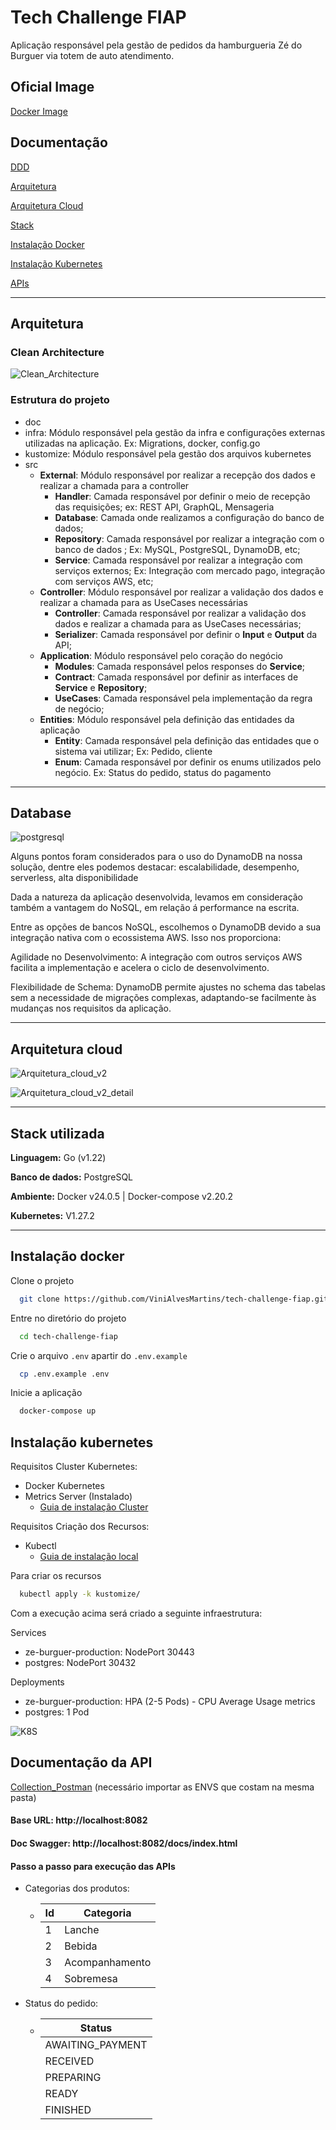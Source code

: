 # Tech Challenge FIAP

Aplicação responsável pela gestão de pedidos da hamburgueria Zé do Burguer via totem de auto atendimento.

## Oficial Image

[Docker Image](https://hub.docker.com/repository/docker/marcosilva/ze_burguer/general)

## Documentação

[DDD](https://miro.com/app/board/uXjVMjkFsPU=/?share_link_id=958233804889)

[Arquitetura](#arquitetura)

[Arquitetura Cloud](#arquitetura-cloud)

[Stack](#stack-utilizada)

[Instalação Docker](#instalação-docker)

[Instalação Kubernetes](#instalação-kubernetes)

[APIs](#documentação-da-api)

---

## Arquitetura

### Clean Architecture

![Clean_Architecture](./doc/arquitetura/clean_arch.svg)

### Estrutura do projeto

- doc
- infra: Módulo responsável pela gestão da infra e configurações externas utilizadas na aplicação. Ex: Migrations, docker, config.go
- kustomize: Módulo responsável pela gestão dos arquivos kubernetes
- src
	- **External**: Módulo responsável por realizar a recepção dos dados e realizar a chamada para a controller
		- **Handler**: Camada responsável por definir o meio de recepção das requisições; ex: REST API, GraphQL, Mensageria
        - **Database**: Camada onde realizamos a configuração do banco de dados;
		- **Repository**: Camada responsável por realizar a integração com o banco de dados ; Ex: MySQL, PostgreSQL, DynamoDB, etc;
		- **Service**: Camada responsável por realizar a integração com serviços externos; Ex: Integração com mercado pago, integração com serviços AWS, etc;
    - **Controller**: Módulo responsável por realizar a validação dos dados e realizar a chamada para as UseCases necessárias
		- **Controller**: Camada responsável por realizar a validação dos dados e realizar a chamada para as UseCases necessárias;
		- **Serializer**: Camada responsável por definir o **Input** e **Output** da API;
    - **Application**: Módulo responsável pelo coração do negócio
        - **Modules**: Camada responsável pelos responses do **Service**; 
        - **Contract**: Camada responsável por definir as interfaces de **Service** e **Repository**;
        - **UseCases**: Camada responsável pela implementação da regra de negócio;
	- **Entities**: Módulo responsável pela definição das entidades da aplicação
        - **Entity**: Camada responsável pela definição das entidades que o sistema vai utilizar; Ex: Pedido, cliente
        - **Enum**: Camada responsável por definir os enums utilizados pelo negócio. Ex: Status do pedido, status do pagamento

--- 

## Database

![postgresql](./doc/arquitetura/database.png)

Alguns pontos foram considerados para o uso do DynamoDB na nossa solução, dentre eles podemos destacar: escalabilidade, desempenho, serverless, alta disponibilidade

Dada a natureza da aplicação desenvolvida, levamos em consideração também a vantagem do NoSQL, em relação á performance na escrita.

Entre as opções de bancos NoSQL, escolhemos o DynamoDB devido a sua integração nativa com o ecossistema AWS. Isso nos proporciona:

Agilidade no Desenvolvimento: A integração com outros serviços AWS facilita a implementação e acelera o ciclo de desenvolvimento.

Flexibilidade de Schema: DynamoDB permite ajustes no schema das tabelas sem a necessidade de migrações complexas, adaptando-se facilmente às mudanças nos requisitos da aplicação.

---

## Arquitetura cloud

![Arquitetura_cloud_v2](./doc/arquitetura/cloud_arch_v2.png)

![Arquitetura_cloud_v2_detail](./doc/arquitetura/cloud_arch_v2_detail.png)

---

## Stack utilizada

**Linguagem:** Go (v1.22)

**Banco de dados:** PostgreSQL

**Ambiente:** Docker v24.0.5 | Docker-compose v2.20.2

**Kubernetes:** V1.27.2

---

## Instalação docker

Clone o projeto

```bash
  git clone https://github.com/ViniAlvesMartins/tech-challenge-fiap.git
```

Entre no diretório do projeto

```bash
  cd tech-challenge-fiap
```

Crie o arquivo `.env` apartir do `.env.example`

```bash
  cp .env.example .env
```

Inicie a aplicação

```bash
  docker-compose up
```
## Instalação kubernetes

Requisitos Cluster Kubernetes:

- Docker Kubernetes
- Metrics Server (Instalado)
	- [Guia de instalação Cluster](https://github.com/kubernetes-sigs/metrics-server?tab=readme-ov-file#installation)

Requisitos Criação dos Recursos:

- Kubectl 
	- [Guia de instalação local](https://kubernetes.io/docs/tasks/tools/)

Para criar os recursos 

```bash
  kubectl apply -k kustomize/
```

Com a execução acima será criado a seguinte infraestrutura:

Services
 - ze-burguer-production: NodePort 30443
 - postgres: NodePort 30432

Deployments
 - ze-burguer-production: HPA (2-5 Pods) - CPU Average Usage metrics
 - postgres: 1 Pod

![K8S](./doc/infra/kubernetes.png)

## Documentação da API

[Collection_Postman](./doc/apis/Ze_burguer.postman_collection.json) (necessário importar as ENVS que costam na mesma pasta)

#### Base URL: http://localhost:8082

#### Doc Swagger: http://localhost:8082/docs/index.html

#### Passo a passo para execução das APIs

  - Categorias dos produtos:
    - | Id | Categoria  |
      | -- | ---------- |
      | 1  | Lanche     |
      | 2  | Bebida     |
      | 3  | Acompanhamento   |
      | 4  | Sobremesa  |

  - Status do pedido:
    - | Status | 
      | ------ | 
      | AWAITING_PAYMENT  | 
      | RECEIVED  | 
      | PREPARING  | 
      | READY  | 
      | FINISHED |


